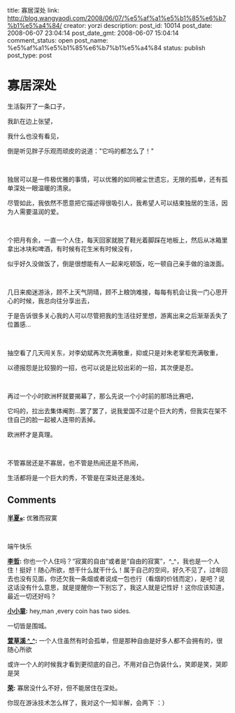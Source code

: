 title: 寡居深处
link: http://blog.wangyaodi.com/2008/06/07/%e5%af%a1%e5%b1%85%e6%b7%b1%e5%a4%84/
creator: yorzi
description: 
post_id: 10014
post_date: 2008-06-07 23:04:14
post_date_gmt: 2008-06-07 15:04:14
comment_status: open
post_name: %e5%af%a1%e5%b1%85%e6%b7%b1%e5%a4%84
status: publish
post_type: post

# 寡居深处

生活裂开了一条口子，

我趴在边上张望，

我什么也没有看见，

倒是听见胖子乐观而顽皮的说道："它吗的都怎么了！"

 

独居可以是一件极优雅的事情，可以优雅的如同被尘世遗忘，无限的孤单，还有孤单深处一眼温暖的清泉。

尽管如此，我依然不愿意把它描述得很吸引人，我希望人可以结束独居的生活，因为人需要温润的爱。

 

个把月有余，一直一个人住，每天回家就脱了鞋光着脚踩在地板上，然后从冰箱里拿出冰块和啤酒，有时候有花生米有时候没有，

似乎好久没做饭了，倒是很想能有人一起来吃顿饭，吃一顿自己亲手做的油泼面。

 

几日来痴迷游泳，顾不上天气阴晴，顾不上粮饷难接，每每有机会让我一门心思开心的时候，我总向往分享出去，

于是告诉很多关心我的人可以尽管把我的生活往好里想，游离出来之后渐渐丢失了位置感...

 

抽空看了几天闯关东，对李幼斌再次充满敬重，抑或只是对朱老掌柜充满敬重，

以德报怨是比较狠的一招，也可以说是比较出彩的一招，其次便是忍。

 

再过一个小时欧洲杯就要揭幕了，那么先说一个小时前的那场比赛吧，

它吗的，拉出去集体阉割...罢了罢了，说我爱国不过是个巨大的秀，但我实在架不住自己的脸一起被人连带的丢掉。

欧洲杯才是真理。

 

不管寡居还是不寡居，也不管是热闹还是不热闹，

生活都将是一个巨大的秀，不管是在深处还是浅处。

## Comments

**[半夏๑](#37 "2008-06-08 13:01:08"):** 优雅而寂寞

 

端午快乐

**[李哲](#38 "2008-06-09 22:09:00"):** 你也一个人住吗？“寂寞的自由”或者是“自由的寂寞”，^_^，我也是一个人住！挺好！随心所欲，想干什么就干什么！属于自己的空间，好久不见了，过年回去也没有见面，你还欠我一条烟或者说成一包也行（看烟的价钱而定），是吧？说这话没有什么意思，就是提醒你一下别忘了，我这人就是记性好！这你应该知道，最近一切还好吗？

**[小小童](#39 "2008-06-10 15:36:40"):** hey,man ,every coin has two sides.

一切皆是围城。

**[萱草溪 ^_^](#40 "2008-06-10 16:33:56"):** 一个人住虽然有时会孤单，但是那种自由是好多人都不会拥有的，很随心所欲

或许一个人的时候我才看到更彻底的自己，不用对自己伪装什么，笑即是笑，哭即是哭

**[荣](#41 "2008-06-11 16:41:30"):** 寡居没什么不好，但不能居住在深处。

你现在游泳技术怎么样了，我对这个一知半解，会两下 ：）

